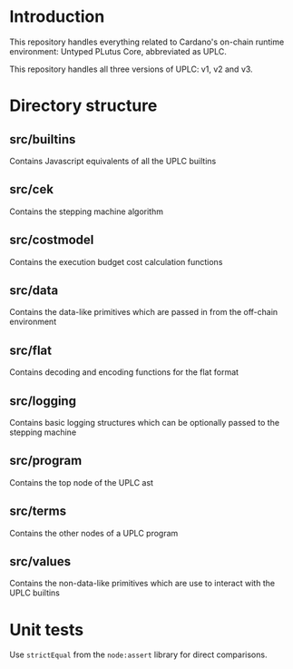 # Introduction

This repository handles everything related to Cardano's on-chain runtime environment: Untyped PLutus Core, abbreviated as UPLC.

This repository handles all three versions of UPLC: v1, v2 and v3.

# Directory structure

## src/builtins

Contains Javascript equivalents of all the UPLC builtins

## src/cek

Contains the stepping machine algorithm

## src/costmodel

Contains the execution budget cost calculation functions

## src/data

Contains the data-like primitives which are passed in from the off-chain environment

## src/flat

Contains decoding and encoding functions for the flat format

## src/logging

Contains basic logging structures which can be optionally passed to the stepping machine

## src/program

Contains the top node of the UPLC ast

## src/terms

Contains the other nodes of a UPLC program

## src/values

Contains the non-data-like primitives which are use to interact with the UPLC builtins

# Unit tests

Use `strictEqual` from the `node:assert` library for direct comparisons.
